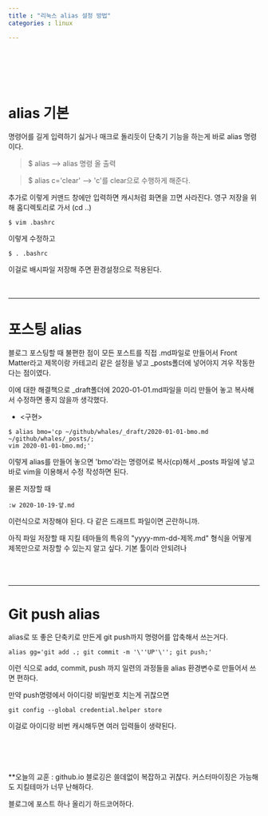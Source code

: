 ```yaml
---
title : "리눅스 alias 설정 방법"
categories : linux   

---
```

<br/><br/><br/><br/>
# alias 기본

명령어를 길게 입력하기 싫거나 매크로 돌리듯이 단축기 기능을 하는게 바로 alias 명령이다.


> $ alias   -->   alias 명령 올 출력

> $ alias c='clear'   -->   'c'를 clear으로 수행하게 해준다. 

추가로 이렇게 커맨드 창에만 입력하면 캐시처럼 화면을 끄면 사라진다. 
영구 저장을 위해 홈디렉토리로 가서 (cd ..) 

```
$ vim .bashrc
```

이렇게 수정하고 

```
$ . .bashrc
```

이걸로 배시파일 저장해 주면 환경설정으로 적용된다. 
<br/><br/><br/>
***
# 포스팅 alias

블로그 포스팅할 때 불편한 점이 모든 포스트를 직접 .md파일로 만들어서 Front Matter라고 제목이랑 카테고리 같은 설정을 넣고 
_posts폴더에 넣어야지 겨우 작동한다는 점이였다. 

이에 대한 해결책으로 _draft폴더에 2020-01-01.md파일을 미리 만들어 놓고 복사해서 수정하면 좋지 않을까 생각했다.


- <구현> 


```
$ alias bmo='cp ~/github/whales/_draft/2020-01-01-bmo.md ~/github/whales/_posts/;
vim 2020-01-01-bmo.md;'
```


이렇게 alias를 만들어 놓으면 'bmo'라는 명령어로 복사(cp)해서 _posts 파일에 넣고 바로 vim을 이용해서 수정 작성하면 된다.  

물론 저장할 때
  
```
:w 2020-10-19-얖.md 
```

이런식으로 저장해야 된다. 다 같은 드래프트 파일이면 곤란하니까.

        
아직 파일 저장할 때 지킬 테마들의 특유의 "yyyy-mm-dd-제목.md" 형식을 어떻게 제목만으로 저장할 수 있는지 알고 싶다. 
기본 툴이라 안되려나
<br/><br/><br/><br/>
***
# Git push alias

alias로 또 좋은 단축키로 만든게 git push까지 명령어를 압축해서 쓰는거다.

```
alias gg='git add .; git commit -m '\''UP'\''; git push;'
```

이런 식으로 add, commit, push 까지 일련의 과정들을 alias 환경변수로 만들어서 쓰면 편하다.

만약 push명령에서 아이디랑 비밀번호 치는게 귀찮으면 
```
git config --global credential.helper store
```

이걸로 아이디랑 비번 캐시해두면 여러 입력들이 생략된다.
<br/><br/><br/><br/><br/>

**오늘의 교훈 : github.io 블로깅은 쓸데없이 복잡하고 귀찮다. 커스터마이징은 가능해도 지킬테마가 너무 난해하다. 


블로그에 포스트 하나 올리기 하드코어하다.

